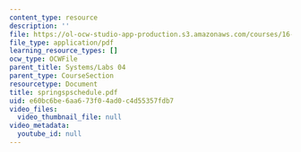 ```yaml
---
content_type: resource
description: ''
file: https://ol-ocw-studio-app-production.s3.amazonaws.com/courses/16-01-unified-engineering-i-ii-iii-iv-fall-2005-spring-2006/e60bc6be6aa673f04ad0c4d55357fdb7_springspschedule.pdf
file_type: application/pdf
learning_resource_types: []
ocw_type: OCWFile
parent_title: Systems/Labs 04
parent_type: CourseSection
resourcetype: Document
title: springspschedule.pdf
uid: e60bc6be-6aa6-73f0-4ad0-c4d55357fdb7
video_files:
  video_thumbnail_file: null
video_metadata:
  youtube_id: null
---
```

